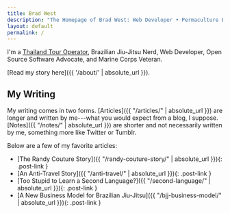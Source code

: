 ```yaml
---
title: Brad West
description: "The Homepage of Brad West: Web Developer • Permaculture Enthusiast • Brazilian Jiu-Jitsu Nerd • Open Source Software Advocate • Marine Corps Veteran"
layout: default
permalink: /
---
```


I'm a [Thailand Tour Operator](https://thailandetcetera.com/), Brazilian Jiu-Jitsu Nerd, Web Developer, Open Source Software Advocate, and Marine Corps Veteran.

[Read my story here]({{ '/about/' | absolute_url }}).

## My Writing

My writing comes in two forms. [Articles]({{ "/articles/" | absolute_url }}) are longer and written by me---what you would expect from a blog, I suppose. [Notes]({{ "/notes/" | absolute_url }}) are shorter and not necessarily written by me, something more like Twitter or Tumblr.

Below are a few of my favorite articles:

 - [The Randy Couture Story]({{ "/randy-couture-story/" | absolute_url }}){: .post-link }
 - [An Anti-Travel Story]({{ "/anti-travel/" | absolute_url }}){: .post-link }
 - [Too Stupid to Learn a Second Language?]({{ "/second-language/" | absolute_url }}){: .post-link }
 - [A New Business Model for Brazilian Jiu-Jitsu]({{ "/bjj-business-model/" | absolute_url }}){: .post-link }
